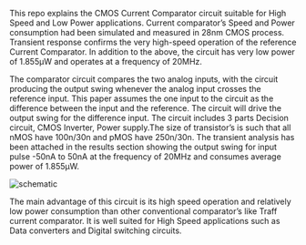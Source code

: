 This repo explains the CMOS Current Comparator circuit suitable for High Speed and Low Power applications. Current comparator’s Speed and Power consumption had been simulated and measured in 28nm CMOS process. Transient response confirms the very high-speed operation of the reference Current Comparator. In addition to the above, the circuit has very low power of 1.855μW and operates at a frequency of 20MHz.

The comparator circuit compares the two analog inputs, with the circuit producing the output swing whenever the analog input crosses the reference input. This paper assumes the one input to the circuit as the difference between the input and the reference. The circuit will drive the output swing for the difference input. The circuit includes 3 parts Decision circuit, CMOS Inverter, Power supply.The size of transistor’s is such that all nMOS have 100n/30n and pMOS have 250n/30n. The transient analysis has been attached in the results section showing the output swing for input pulse -50nA to 50nA at the frequency of 20MHz and consumes average power of 1.855μW.



![schematic](https://user-images.githubusercontent.com/100557113/156106636-74957a0f-dc08-4be2-8037-bbc2ef0d85d6.jpg)




The main advantage of this circuit is its high speed
operation and relatively low power consumption than other
conventional comparator’s like Traff current comparator. It
is well suited for High Speed applications such as Data
converters and Digital switching circuits.
